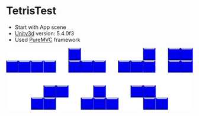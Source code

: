 # TetrisTest

- Start with App scene
- [Unity3d](http://unity3d.com) version: 5.4.0f3
- Used [PureMVC](https://github.com/PureMVC/puremvc-csharp-multicore-framework/wiki) framework

![Alt text](https://github.com/Mandrugin/TetrisTest/blob/master/Docs/Tetris.jpg "")
